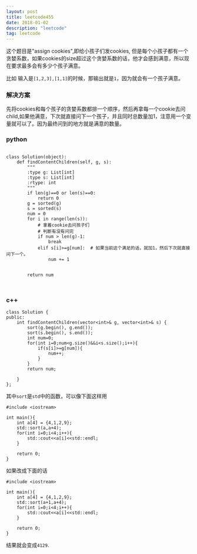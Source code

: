 ```yaml
---
layout: post
title: leetcode455
date: 2018-01-02
description: "leetcode"
tag: leetcode
---   
```


这个题目是"assign cookies",即给小孩子们发cookies, 但是每个小孩子都有一个贪婪系数，如果cookies的size超过这个贪婪系数的话，他才会感到满意，所以现在要求最多会有多少个孩子满意。

比如 输入是`[1,2,3],[1,1]`的时候，那输出就是`1`，因为就会有一个孩子满意。

### 解决方案

先将cookies和每个孩子的贪婪系数都排一个顺序，然后再拿每一个cookie去问child,如果他满意，下次就直接问下一个孩子，并且同时总数量加1，注意用一个变量就可以了。因为最终问到的地方就是满意的数量。

### python 
```

class Solution(object):
    def findContentChildren(self, g, s):
        """
        :type g: List[int]
        :type s: List[int]
        :rtype: int
        """
        if len(g)==0 or len(s)==0:
            return 0
        g = sorted(g)
        s = sorted(s)
        num = 0
        for i in range(len(s)):
            # 拿着cookie去问孩子们
            # 判断有没有问完
            if num > len(g)-1:
                break
            elif s[i]>=g[num]:  # 如果当前这个满足的话，就加1，然后下次就直接问下一个。
                num += 1
            
                  
        return num
            
            
```

### c++

```
class Solution {
public:
    int findContentChildren(vector<int>& g, vector<int>& s) {
        sort(g.begin(), g.end());
        sort(s.begin(), s.end());
        int num=0;
        for(int i=0;num<g.size()&&i<s.size();i++){
            if(s[i]>=g[num]){
                num++;
            }
        }
        return num;
        
    }
};

```

其中`sort`是`std`中的函数，可以像下面这样用

```
#include <iostream>

int main(){
    int a[4] = {4,1,2,9};
    std::sort(a,a+4);
    for(int i=0;i<4;i++){
        std::cout<<a[i]<<std::endl;
    }   

    return 0;
}

```
如果改成下面的话

```
#include <iostream>

int main(){
    int a[4] = {4,1,2,9};
    std::sort(a+1,a+4);
    for(int i=0;i<4;i++){
        std::cout<<a[i]<<std::endl;
    }   

    return 0;
}

```
结果就会变成`4129`.
